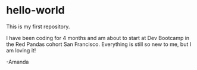 # hello-world
This is my first repository. 

I have been coding for 4 months and am about to start at Dev Bootcamp in the Red Pandas cohort San Francisco. Everything is still so new to me, but I am loving it!

-Amanda
